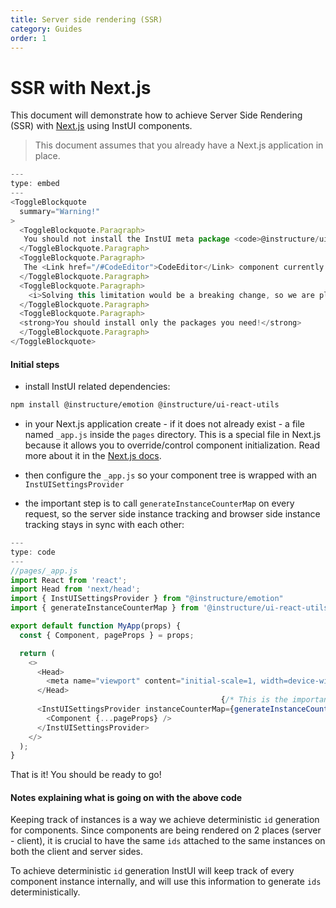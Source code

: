 ```yaml
---
title: Server side rendering (SSR)
category: Guides
order: 1
---
```


# SSR with Next.js

This document will demonstrate how to achieve Server Side Rendering (SSR) with [Next.js](https://nextjs.org/) using InstUI components.

> This document assumes that you already have a Next.js application in place.

```javascript
---
type: embed
---
<ToggleBlockquote
  summary="Warning!"
>
  <ToggleBlockquote.Paragraph>
   You should not install the InstUI meta package <code>@instructure/ui</code> since it has components that are not yet Server Side Renderable out of the box.
  </ToggleBlockquote.Paragraph>
  <ToggleBlockquote.Paragraph>
   The <Link href="/#CodeEditor">CodeEditor</Link> component currently relies on browser specific API's, thus it won't work with SSR! (You can still render it with Next.js's <Link target="_blank" href="https://nextjs.org/docs/advanced-features/dynamic-import#with-no-ssr">dynamic</Link> feature while making sure not to render it on the server side.)
  </ToggleBlockquote.Paragraph>
  <ToggleBlockquote.Paragraph>
    <i>Solving this limitation would be a breaking change, so we are planning to do this in the next major version of InstUI (v9).</i>
  </ToggleBlockquote.Paragraph>
  <ToggleBlockquote.Paragraph>
  <strong>You should install only the packages you need!</strong>
  </ToggleBlockquote.Paragraph>
</ToggleBlockquote>
```

#### Initial steps

- install InstUI related dependencies:

```sh
npm install @instructure/emotion @instructure/ui-react-utils
```

- in your Next.js application create - if it does not already exist - a file named `_app.js` inside the `pages` directory. This is a special file in Next.js because it allows you to override/control component initialization. Read more about it in the [Next.js docs](https://nextjs.org/docs/advanced-features/custom-app).

- then configure the `_app.js` so your component tree is wrapped with an `InstUISettingsProvider`
- the important step is to call `generateInstanceCounterMap` on every request, so the server side instance tracking and browser side instance tracking stays in sync with each other:

```js
---
type: code
---
//pages/_app.js
import React from 'react';
import Head from 'next/head';
import { InstUISettingsProvider } from "@instructure/emotion"
import { generateInstanceCounterMap } from '@instructure/ui-react-utils'

export default function MyApp(props) {
  const { Component, pageProps } = props;

  return (
    <>
      <Head>
        <meta name="viewport" content="initial-scale=1, width=device-width" />
      </Head>
                                               {/* This is the important step */}
      <InstUISettingsProvider instanceCounterMap={generateInstanceCounterMap()}>
        <Component {...pageProps} />
      </InstUISettingsProvider>
    </>
  );
}
```

That is it! You should be ready to go!

#### Notes explaining what is going on with the above code

Keeping track of instances is a way we achieve deterministic `id` generation for components. Since components are being rendered on 2 places (server - client), it is crucial to have the same `ids` attached to the same instances on both the client and server sides.

To achieve deterministic `id` generation InstUI will keep track of every component instance internally, and will use this information to generate `ids` deterministically.
